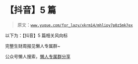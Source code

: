 # 【抖音】5 篇

> 原文：[`www.yuque.com/for_lazy/xkrm14/mhlipy7p0z5mk7ex`](https://www.yuque.com/for_lazy/xkrm14/mhlipy7p0z5mk7ex)

以下为：【抖音】5 篇相关风向标

完整生财周报见懒人专属群~

公众号懒人搜索，[懒人专属群分享](https://lazybook.fun/#/blog/group)
